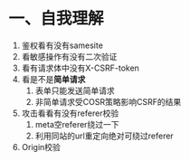 # 一、自我理解

1. 鉴权看有没有samesite
2. 看敏感操作有没有二次验证
3. 看有请求体中没有X-CSRF-token
4. 看是不是**简单请求**
   1. 表单只能发送简单请求
   2. 非简单请求受COSR策略影响CSRF的结果
5. 攻击看看有没有referer校验
   1. meta空referer绕过一下
   2. 利用同站的url重定向绝对可绕过referer
6. Origin校验



